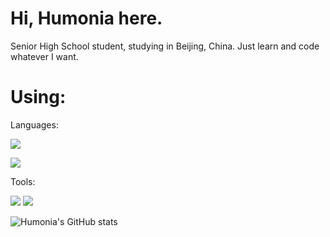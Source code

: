 # Hi, Humonia here.

Senior High School student, studying in Beijing, China.
Just learn and code whatever I want.

# Using:

Languages:

[![](https://img.shields.io/badge/Java-B07219?style=for-the-badge&logo=openjdk&&labelColor=black)](https://java.com)

[![](https://img.shields.io/badge/Kotlin-7F52FF?style=for-the-badge&logo=kotlin&&labelColor=black)](https://kotlinlang.org)

Tools:

[![](https://img.shields.io/badge/JetBrains_Products-080809?style=for-the-badge&logo=jetbrains&labelColor=black)](https://www.jetbrains.com)
[![](https://img.shields.io/badge/Visaul_Studio_Code-0078D7?style=for-the-badge&logo=visual-studio-code&labelColor=black&logoColor=0078D7)](https://code.visualstudio.com)

![Humonia's GitHub stats](https://github-readme-stats.vercel.app/api?username=humonia-sys)

<!--
**humonia-sys/humonia-sys** is a ✨ _special_ ✨ repository because its `README.md` (this file) appears on your GitHub profile.

Here are some ideas to get you started:

- 🔭 I’m currently working on ...
- 🌱 I’m currently learning ...
- 👯 I’m looking to collaborate on ...
- 🤔 I’m looking for help with ...
- 💬 Ask me about ...
- 📫 How to reach me: ...
- 😄 Pronouns: ...
- ⚡ Fun fact: ...
-->
